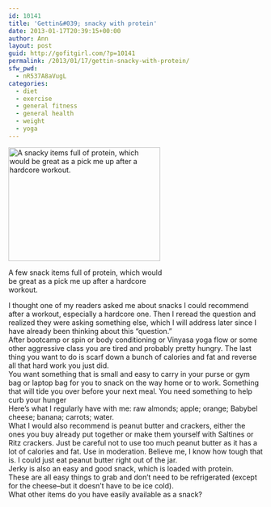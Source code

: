 ```yaml
---
id: 10141
title: 'Gettin&#039; snacky with protein'
date: 2013-01-17T20:39:15+00:00
author: Ann
layout: post
guid: http://gofitgirl.com/?p=10141
permalink: /2013/01/17/gettin-snacky-with-protein/
sfw_pwd:
  - nR537A8aVugL
categories:
  - diet
  - exercise
  - general fitness
  - general health
  - weight
  - yoga
---
```

<div id="attachment_10148" style="width: 310px" class="wp-caption alignleft">
  <a href="http://gofitgirl.com/?attachment_id=10148" rel="attachment wp-att-10148"><img class="size-medium wp-image-10148" alt="A snacky items full of protein, which would be great as a pick me up after a hardcore workout." src="http://gofitgirl.com/wp-content/uploads/2013/01/protein-snacks-300x225.jpg" width="300" height="225" /></a>
  
  <p class="wp-caption-text">
    A few snack items full of protein, which would be great as a pick me up after a hardcore workout.
  </p>
</div>

  
I thought one of my readers asked me about snacks I could recommend after a workout, especially a hardcore one. Then I reread the question and realized they were asking something else, which I will address later since I have already been thinking about this &#8220;question.&#8221;  
After bootcamp or spin or body conditioning or Vinyasa yoga flow or some other aggressive class you are tired and probably pretty hungry. The last thing you want to do is scarf down a bunch of calories and fat and reverse all that hard work you just did.  
You want something that is small and easy to carry in your purse or gym bag or laptop bag for you to snack on the way home or to work. Something that will tide you over before your next meal. You need something to help curb your hunger  
Here&#8217;s what I regularly have with me: raw almonds; apple; orange; Babybel cheese; banana; carrots; water.  
What I would also recommend is peanut butter and crackers, either the ones you buy already put together or make them yourself with Saltines or Ritz crackers. Just be careful not to use too much peanut butter as it has a lot of calories and fat. Use in moderation. Believe me, I know how tough that is. I could just eat peanut butter right out of the jar.  
Jerky is also an easy and good snack, which is loaded with protein.  
These are all easy things to grab and don&#8217;t need to be refrigerated (except for the cheese&#8211;but it doesn&#8217;t have to be ice cold).  
What other items do you have easily available as a snack?